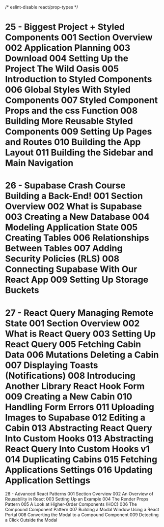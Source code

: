 /* eslint-disable react/prop-types */

25 - Biggest Project + Styled Components
001 Section Overview
002 Application Planning
003 Download
004 Setting Up the Project The Wild Oasis
005 Introduction to Styled Components
006 Global Styles With Styled Components
007 Styled Component Props and the css Function
008 Building More Reusable Styled Components
009 Setting Up Pages and Routes
010 Building the App Layout
011 Building the Sidebar and Main Navigation
==============================================
26 - Supabase Crash Course Building a Back-End!
001 Section Overview
002 What is Supabase
003 Creating a New Database
004 Modeling Application State
005 Creating Tables
006 Relationships Between Tables
007 Adding Security Policies (RLS)
008 Connecting Supabase With Our React App
009 Setting Up Storage Buckets
==============================================
27 - React Query Managing Remote State
001 Section Overview
002 What is React Query
003 Setting Up React Query
005 Fetching Cabin Data
006 Mutations Deleting a Cabin
007 Displaying Toasts (Notifications)
008 Introducing Another Library React Hook Form
009 Creating a New Cabin
010 Handling Form Errors
011 Uploading Images to Supabase
012 Editing a Cabin
013 Abstracting React Query Into Custom Hooks
013 Abstracting React Query Into Custom Hooks v1
014 Duplicating Cabins
015 Fetching Applications Settings
016 Updating Application Settings
==============================================
28 - Advanced React Patterns
001 Section Overview
002 An Overview of Reusability in React
003 Setting Up an Example
004 The Render Props Pattern
005 A Look at Higher-Order Components (HOC)
006 The Compound Component Pattern
007 Building a Modal Window Using a React Portal
008 Converting the Modal to a Compound Component
009 Detecting a Click Outside the Modal